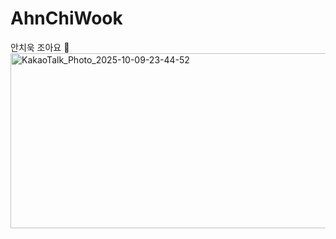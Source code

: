 # AhnChiWook
안치욱 조아요 🍎
<img width="1564" height="280" alt="KakaoTalk_Photo_2025-10-09-23-44-52" src="https://github.com/user-attachments/assets/8e3e8194-556f-4780-9880-c72cb348eaf0" />
